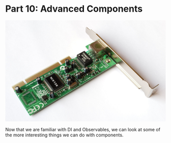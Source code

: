 # Part 10: Advanced Components

![Advanced Components](../images/advanced-component.jpg "Advanced Components")

Now that we are familiar with DI and Observables, we can look at some of the more interesting things we can do with components.